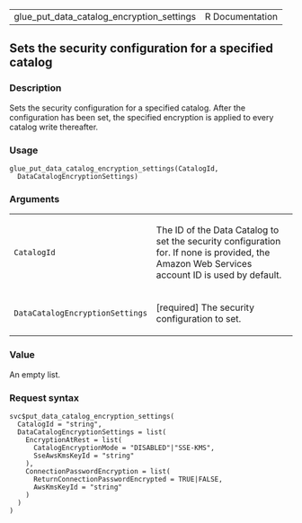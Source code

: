 <table style="width: 100%;">
<tbody>
<tr class="odd">
<td>glue_put_data_catalog_encryption_settings</td>
<td style="text-align: right;">R Documentation</td>
</tr>
</tbody>
</table>

## Sets the security configuration for a specified catalog

### Description

Sets the security configuration for a specified catalog. After the
configuration has been set, the specified encryption is applied to every
catalog write thereafter.

### Usage

    glue_put_data_catalog_encryption_settings(CatalogId,
      DataCatalogEncryptionSettings)

### Arguments

<table>
<colgroup>
<col style="width: 35%" />
<col style="width: 65%" />
</colgroup>
<tbody>
<tr class="odd">
<td><code
id="glue_put_data_catalog_encryption_settings_:_CatalogId">CatalogId</code></td>
<td><p>The ID of the Data Catalog to set the security configuration for.
If none is provided, the Amazon Web Services account ID is used by
default.</p></td>
</tr>
<tr class="even">
<td><code
id="glue_put_data_catalog_encryption_settings_:_DataCatalogEncryptionSettings">DataCatalogEncryptionSettings</code></td>
<td><p>[required] The security configuration to set.</p></td>
</tr>
</tbody>
</table>

### Value

An empty list.

### Request syntax

    svc$put_data_catalog_encryption_settings(
      CatalogId = "string",
      DataCatalogEncryptionSettings = list(
        EncryptionAtRest = list(
          CatalogEncryptionMode = "DISABLED"|"SSE-KMS",
          SseAwsKmsKeyId = "string"
        ),
        ConnectionPasswordEncryption = list(
          ReturnConnectionPasswordEncrypted = TRUE|FALSE,
          AwsKmsKeyId = "string"
        )
      )
    )
